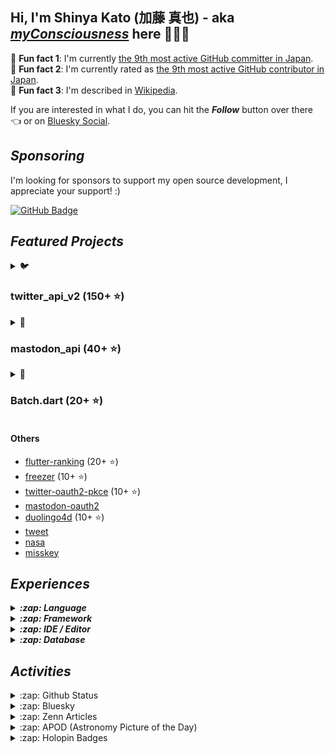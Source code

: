 ## Hi, I'm Shinya Kato (加藤 真也) - aka [**_myConsciousness_**](https://github.com/myConsciousness/) here 👋👨‍💻

<!-- MY-RANK-IN-GITHUB:START - Do not remove or modify this section -->

🤖 **Fun fact 1**: I'm currently [the 9th most active GitHub committer in Japan](https://commits.top/japan.html).</br>
🤖 **Fun fact 2**: I'm currently rated as [the 9th most active GitHub contributor in Japan](https://commits.top/japan_public.html).</br>
🤖 **Fun fact 3**: I'm described in [Wikipedia](https://ja.wikipedia.org/wiki/加藤真也_(プログラマ)).

<!-- MY-RANK-IN-GITHUB:END -->

If you are interested in what I do, you can hit the **_Follow_** button over there 👈 or on [Bluesky Social](https://staging.bsky.app/profile/shinyakato.dev).

## **_Sponsoring_**

I'm looking for sponsors to support my open source development, I appreciate your support! :)

[![GitHub Badge](https://img.shields.io/badge/Github%20Sponsor-orange?style=for-the-badge&logo=github&logoColor=white)](https://github.com/sponsors/myConsciousness)

## **_Featured Projects_**

<details>
  <summary>🐦 <b><h3>twitter_api_v2 (150+ ⭐)</h3></b></summary>
  <div>
    <p align="center">
      <a href="https://github.com/twitter-dart/twitter-api-v2">
        <img alt="twitter_api_v2" width="500px" src="https://user-images.githubusercontent.com/13072231/199728866-202b9742-d58e-4667-b046-e8096efd2339.png">
      </a>
    </p>
  </div>

  <h4><b>Highlights</b> ✨</h4>

✅ The **wrapper library** for **[Twitter API v2.0](https://developer.twitter.com/en/docs/twitter-api)**. </br>
✅ **Easily integrates** with the **Dart** & **Flutter** apps. </br>
✅ Provides response objects with a **guaranteed safe types.** </br>
✅ Supports **[all endpoints](https://developer.twitter.com/en/docs/api-reference-index)**. </br>
✅ Support **all request parameters and response fields**.</br>
✅ Supports **high-performance streaming** endpoints. </br>
✅ Supports **[expansions](https://developer.twitter.com/en/docs/twitter-api/expansions)** and **[fields](https://developer.twitter.com/en/docs/twitter-api/fields)** features. </br>
✅ **Well documented** and **well tested**.</br>
✅ Supports the powerful **automatic retry**.</br>
✅ Supports for **large media uploads** (image, gif, video).</br>
✅ Supports **safe and powerful paging** feature.

- [Repository](https://github.com/twitter-dart/twitter-api-v2)
- [Pub.dev](https://pub.dev/packages/twitter_api_v2)

</details>

<details>
  <summary>🦣 <b><h3>mastodon_api (40+ ⭐)</h3></b></summary>
  <div>
    <p align="center">
      <a href="https://github.com/mastodon-dart/mastodon-api">
        <img alt="twitter_api_v2" width="500px" src="https://user-images.githubusercontent.com/13072231/202892481-5b9c8a39-ef55-4dca-a912-e298beb635ca.png">
      </a>
    </p>
  </div>

  <h4><b>Highlights</b> ✨</h4>

✅ The **wrapper library** for **[Mastodon API](https://docs.joinmastodon.org/client/intro/)**. </br>
✅ **Easily integrates** with the **Dart** & **Flutter** apps. </br>
✅ Provides response objects with a **guaranteed safe types.** </br>
✅ **Well documented** and **well tested**.</br>
✅ Supports **v1 and v2 endpoints**.</br>
✅ Supports the powerful **automatic retry**.</br>

- [Repository](https://github.com/mastodon-dart/mastodon-api)
- [Pub.dev](https://pub.dev/packages/mastodon_api)

</details>

<details>
  <summary>🚀 <b><h3>Batch.dart (20+ ⭐)</h3></b></summary>
  <div>
    <p align="center">
      <a href="https://github.com/batch-dart/batch.dart">
        <img alt="batch" width="300px" src="https://user-images.githubusercontent.com/13072231/157616062-6208b014-e104-49f4-8227-b491b7ef6d42.png">
      </a>
    </p>
  </div>

  <h4><b>Highlights</b> ✨</h4>

✅ **Job Scheduling Framework** running on **Dart VM**. </br>
✅ **Easily schedules** with a combination of **Job**, **Step**, and **Task**. </br>
✅ Supports **job scheduling in [Cron](https://en.wikipedia.org/wiki/Cron)** format. </br>
✅ Supports **convenient logging functions** as a standard. </br>
✅ Supports the **parallel processing**. </br>
✅ Supports **conditional branching** of schedules. </br>
✅ Supports the **customizable retry feature**.

- [Repository](https://github.com/batch-dart/batch.dart)
- [Pub.dev](https://pub.dev/packages/batch)

</details>

#### Others

- [flutter-ranking](https://github.com/myConsciousness/flutter-ranking) (20+ ⭐)
- [freezer](https://github.com/myConsciousness/freezer) (10+ ⭐)
- [twitter-oauth2-pkce](https://github.com/twitter-dart/twitter-oauth2-pkce) (10+ ⭐)
- [mastodon-oauth2](https://github.com/mastodon-dart/mastodon-oauth2)
- [duolingo4d](https://github.com/duolingo-dart/duolingo4d) (10+ ⭐)
- [tweet](https://github.com/dart-actions/tweet)
- [nasa](https://github.com/myConsciousness/nasa-api)
- [misskey](https://github.com/misskey-dart/misskey)

## **_Experiences_**

<details>
  <summary><b><em>:zap: Language</em></b></summary>

![C](https://img.shields.io/badge/c-%2300599C.svg?style=for-the-badge&logo=c&logoColor=white)
![C++](https://img.shields.io/badge/c++-%2300599C.svg?style=for-the-badge&logo=c%2B%2B&logoColor=white)
![Go](https://img.shields.io/badge/go-%2300ADD8.svg?style=for-the-badge&logo=go&logoColor=white)
![Java](https://img.shields.io/badge/java-%23ED8B00.svg?style=for-the-badge&logo=java&logoColor=white)
![Kotlin](https://img.shields.io/badge/kotlin-%230095D5.svg?style=for-the-badge&logo=kotlin&logoColor=white)
![Python](https://img.shields.io/badge/python-3670A0?style=for-the-badge&logo=python&logoColor=ffdd54)
![Dart](https://img.shields.io/badge/dart-%230175C2.svg?style=for-the-badge&logo=dart&logoColor=white)
![Apache Groovy](https://img.shields.io/badge/Apache%20Groovy-4298B8.svg?style=for-the-badge&logo=Apache+Groovy&logoColor=white)
![HTML5](https://img.shields.io/badge/html5-%23E34F26.svg?style=for-the-badge&logo=html5&logoColor=white)
![CSS3](https://img.shields.io/badge/css3-%231572B6.svg?style=for-the-badge&logo=css3&logoColor=white)
![JavaScript](https://img.shields.io/badge/javascript-%23323330.svg?style=for-the-badge&logo=javascript&logoColor=%23F7DF1E)
![TypeScript](https://img.shields.io/badge/typescript-%23007ACC.svg?style=for-the-badge&logo=typescript&logoColor=white)
![Markdown](https://img.shields.io/badge/markdown-%23000000.svg?style=for-the-badge&logo=markdown&logoColor=white)

</details>

<details>
  <summary><b><em>:zap: Framework</em></b></summary>

![Flutter](https://img.shields.io/badge/Flutter-%2302569B.svg?style=for-the-badge&logo=Flutter&logoColor=white)
![React Native](https://img.shields.io/badge/react_native-%2320232a.svg?style=for-the-badge&logo=react&logoColor=%2361DAFB)
![Spring](https://img.shields.io/badge/spring-%236DB33F.svg?style=for-the-badge&logo=spring&logoColor=white)
![Thymeleaf](https://img.shields.io/badge/Thymeleaf-%23005C0F.svg?style=for-the-badge&logo=Thymeleaf&logoColor=white)
![.Net](https://img.shields.io/badge/.NET-5C2D91?style=for-the-badge&logo=.net&logoColor=white)
![Bootstrap](https://img.shields.io/badge/bootstrap-%23563D7C.svg?style=for-the-badge&logo=bootstrap&logoColor=white)
![SASS](https://img.shields.io/badge/SASS-hotpink.svg?style=for-the-badge&logo=SASS&logoColor=white)
![jQuery](https://img.shields.io/badge/jquery-%230769AD.svg?style=for-the-badge&logo=jquery&logoColor=white)
![JWT](https://img.shields.io/badge/JWT-black?style=for-the-badge&logo=JSON%20web%20tokens)
![Chart.js](https://img.shields.io/badge/chart.js-F5788D.svg?style=for-the-badge&logo=chart.js&logoColor=white)

</details>

<details>
  <summary><b><em>:zap: IDE / Editor</em></b></summary>

![Visual Studio Code](https://img.shields.io/badge/Visual%20Studio%20Code-0078d7.svg?style=for-the-badge&logo=visual-studio-code&logoColor=white)
![Android Studio](https://img.shields.io/badge/Android%20Studio-3DDC84.svg?style=for-the-badge&logo=android-studio&logoColor=white)
![IntelliJ IDEA](https://img.shields.io/badge/IntelliJIDEA-000000.svg?style=for-the-badge&logo=intellij-idea&logoColor=white)
![Eclipse](https://img.shields.io/badge/Eclipse-FE7A16.svg?style=for-the-badge&logo=Eclipse&logoColor=white)
![Visual Studio](https://img.shields.io/badge/Visual%20Studio-5C2D91.svg?style=for-the-badge&logo=visual-studio&logoColor=white)
![Atom](https://img.shields.io/badge/Atom-%2366595C.svg?style=for-the-badge&logo=atom&logoColor=white)

</details>

<details>
  <summary><b><em>:zap: Database</em></b></summary>

![Oracle](https://img.shields.io/badge/Oracle-F80000?style=for-the-badge&logo=oracle&logoColor=white)
![MySQL](https://img.shields.io/badge/mysql-%2300f.svg?style=for-the-badge&logo=mysql&logoColor=white)
![MongoDB](https://img.shields.io/badge/MongoDB-%234ea94b.svg?style=for-the-badge&logo=mongodb&logoColor=white)
![SQLite](https://img.shields.io/badge/sqlite-%2307405e.svg?style=for-the-badge&logo=sqlite&logoColor=white)

</details>

## **_Activities_**

<details>
  <summary>:zap: Github Status</summary>

[![trophy](https://github-profile-trophy.vercel.app/?username=myConsciousness&theme=gruvbox&include_all_commits=true&count_private=true)](https://github-profile-trophy.vercel.app/?username=myConsciousness&margin-w=15&include_all_commits=true&count_private=true)

<p>
  <img height="180em" src="https://github-readme-streak-stats.herokuapp.com/?user=myConsciousness&layout=compact&theme=gruvbox" alt="myConsciousness" />
</p>

<div>
  <img height="180em" src="https://github-readme-stats.vercel.app/api?username=myConsciousness&count_private=true&theme=gruvbox&show_icons=true&include_all_commits=true&count_private=true"/>
  <img height="180em" src="https://github-readme-stats.vercel.app/api/top-langs/?username=myConsciousness&layout=compact&langs_count=7&theme=gruvbox"/>
</details>

<details>
  <summary>:zap: Bluesky</summary>

---

This content is fetched by [bluesky](https://github.com/myConsciousness/atproto.dart/tree/main/packages/bluesky).

<!-- MY-BSKY_TIMELINE:START - Do not remove or modify this section -->
---

> Shinya Kato 🤯 @shinyakato.dev 2023-04-26T08:44:02.009Z
>
> お疲れ様です🫡

---

> Shinya Kato 🤯 @shinyakato.dev 2023-04-26T08:02:35.308Z
>
> ブレントさん、日本人を超えています！ 🤝

---

> Shinya Kato 🤯 @shinyakato.dev 2023-04-26T07:57:06.987Z
>
> ブ、ブレントさん？！

---

> Shinya Kato 🤯 @shinyakato.dev 2023-04-26T07:52:20.209Z
>
> ありがとう！🤝

---

> Shinya Kato 🤯 @shinyakato.dev 2023-04-26T07:51:38.679Z
>
> Cheers! 🍻

---
<!-- MY-BSKY_TIMELINE:END -->

</details>

<details>
  <summary>:zap: Zenn Articles</summary>

<!-- MY-ZENN-ARTICLES:START - Do not remove or modify this section -->
- 💙 [bluesky_cliでコマンドラインから簡単にBluesky SocialのAPIを叩く](https://zenn.dev/kato_shinya/articles/lets-try-bluesky-cli) (2023-04-04)
- 💙 [誰でもできる、Blueskyでカスタムドメインを簡単に設定する方法](https://zenn.dev/kato_shinya/articles/lets-set-custom-domain-in-bluesky) (2023-03-14)
- 💙 [分散型SNSの大本命「Bluesky」をさっそく試してみた](https://zenn.dev/kato_shinya/articles/lets-try-bluesky-social) (2023-03-07)
- 📙 [【Dart/Flutter】httpパッケージを使ってMultipart形式のリクエストを送る](https://zenn.dev/kato_shinya/articles/how-to-send-multipart-request-with-dart) (2023-02-28)
- 🤔 [公開した自作OSSを有名にしたいすべてのOSS開発者が実践すべきこと](https://zenn.dev/kato_shinya/articles/why-your-packages-are-not-popular) (2022-11-13)
<!-- MY-ZENN-ARTICLES:END -->
</details>

<details>
  <summary>:zap: APOD (Astronomy Picture of the Day)</summary>

---

This content is fetched by [nasa](https://github.com/myConsciousness/nasa-api).

  <!-- APOD:START - Do not remove or modify this section -->
---

> Was this a lucky shot? Although many amazing photographs are taken by someone who just happened to be in the right place at the right time, this image took skill and careful planning. First was the angular scale: if you shoot too close to the famous Arc de Triomphe in  Paris, France, the full moon will appear too small.  Conversely, if you shoot from too far away, the moon will appear  too large and not fit inside the Arc. Second is timing: the Moon only appears centered inside the Arc for small periods of time -- from this distance less than a minute. Other planned features include lighting, relative brightness, height, capturing a good foreground, and digital processing.  And yes, there is some luck involved -- for example, the sky must be clear. This time, the planning was successful, bringing two of humanity's most famous icons photographically together for all to enjoy.   Today's adventure link: Click "Paris" (above)
> ![APOD](https://apod.nasa.gov/apod/image/2304/MoonArc_zanarello_960.jpg)
> &copy; Stefano Zanarello

---
<!-- APOD:END -->
</details>

<details>
  <summary>:zap: Holopin Badges</summary>

  [![An image of @myconsciousness's Holopin badges, which is a link to view their full Holopin profile](https://holopin.me/myconsciousness)](https://holopin.io/@myconsciousness)
</details>
